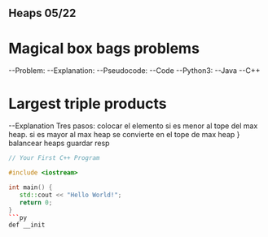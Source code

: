 ## Heaps 05/22
# Magical box bags problems 

--Problem: 
--Explanation: 
--Pseudocode:
--Code
--Python3:
--Java
--C++

# Largest triple products

--Explanation
 Tres pasos: colocar el elemento si es menor al tope del max heap. si es mayor al max heap se convierte en el tope de max heap }
 balancear heaps
 guardar resp
 ```cpp
 // Your First C++ Program

#include <iostream>

int main() {
    std::cout << "Hello World!";
    return 0;
}
```py
def __init


